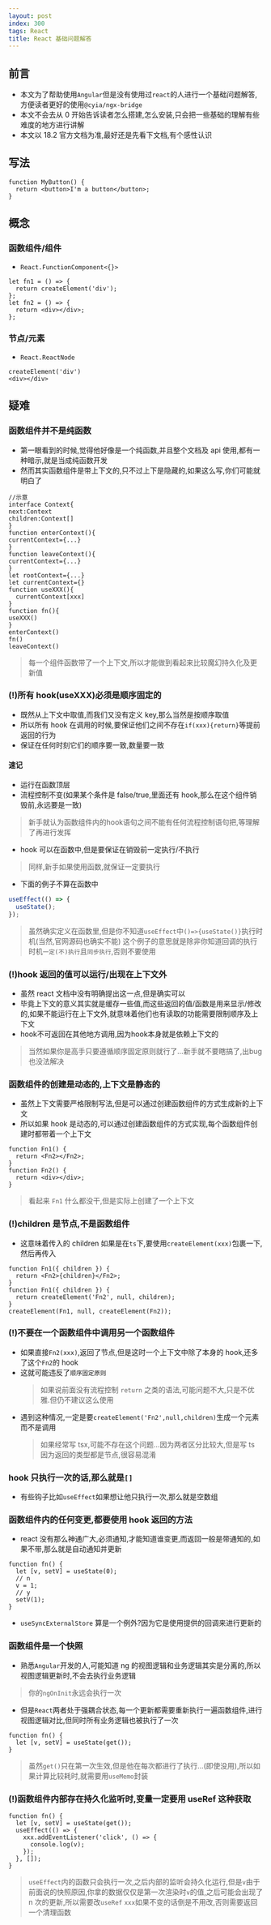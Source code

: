 ```yaml
---
layout: post
index: 300
tags: React
title: React 基础问题解答
---
```


## 前言

- 本文为了帮助使用`Angular`但是没有使用过`react`的人进行一个基础问题解答,方便读者更好的使用`@cyia/ngx-bridge`
- 本文不会去从 0 开始告诉读者怎么搭建,怎么安装,只会把一些基础的理解有些难度的地方进行讲解
- 本文以 18.2 官方文档为准,最好还是先看下文档,有个感性认识

## 写法

```tsx
function MyButton() {
  return <button>I'm a button</button>;
}
```

## 概念

### 函数组件/组件

- `React.FunctionComponent<{}>`

```tsx
let fn1 = () => {
  return createElement('div');
};
let fn2 = () => {
  return <div></div>;
};
```

### 节点/元素

- `React.ReactNode`

```tsx
createElement('div')
<div></div>
```

## 疑难

### 函数组件并不是纯函数

- 第一眼看到的时候,觉得他好像是一个纯函数,并且整个文档及 api 使用,都有一种暗示,就是当成纯函数开发
- 然而其实函数组件是带上下文的,只不过上下是隐藏的,如果这么写,你们可能就明白了

```tsx
//示意
interface Context{
next:Context
children:Context[]
}
function enterContext(){
currentContext={...}
}
function leaveContext(){
currentContext={...}
}
let rootContext={...}
let currentContext={}
function useXXX(){
  currentContext[xxx]
}
function fn(){
useXXX()
}
enterContext()
fn()
leaveContext()
```

> 每一个组件函数带了一个上下文,所以才能做到看起来比较魔幻持久化及更新值

### (!)所有 hook(useXXX)必须是顺序固定的

- 既然从上下文中取值,而我们又没有定义 key,那么当然是按顺序取值
- 所以所有 hook 在调用的时候,要保证他们之间不存在`if(xxx){return}`等提前返回的行为
- 保证在任何时刻它们的顺序要一致,数量要一致

#### 速记

- 运行在函数顶层
- 流程控制不变(如果某个条件是 false/true,里面还有 hook,那么在这个组件销毁前,永远要是一致)
> 新手就认为函数组件内的hook语句之间不能有任何流程控制语句把,等理解了再进行发挥
- hook 可以在函数中,但是要保证在销毁前一定执行/不执行
> 同样,新手如果使用函数,就保证一定要执行
- 下面的例子不算在函数中

```ts
useEffect(() => {
  useState();
});
```

> 虽然确实定义在函数里,但是你不知道`useEffect`中`()=>{useState()}`执行时机(当然,官网源码也确实不能)
> 这个例子的意思就是除非你知道回调的执行时机`一定(不)执行`且`同步执行`,否则不要使用

### (!)hook 返回的值可以运行/出现在上下文外

- 虽然 react 文档中没有明确提出这一点,但是确实可以
- 毕竟上下文的意义其实就是缓存一些值,而这些返回的值/函数是用来显示/修改的,如果不能运行在上下文外,就意味着他们也有读取的功能需要限制顺序及上下文
- hook不可返回在其他地方调用,因为hook本身就是依赖上下文的
> 当然如果你是高手只要遵循顺序固定原则就行了...新手就不要瞎搞了,出bug也没法解决
### 函数组件的创建是动态的,上下文是静态的

- 虽然上下文需要严格限制写法,但是可以通过创建函数组件的方式生成新的上下文
- 所以如果 hook 是动态的,可以通过创建函数组件的方式实现,每个函数组件创建时都带着一个上下文

```tsx
function Fn1() {
  return <Fn2></Fn2>;
}
function Fn2() {
  return <div></div>;
}
```

> 看起来 `Fn1` 什么都没干,但是实际上创建了一个上下文

### (!)children 是节点,不是函数组件

- 这意味着传入的 children 如果是在`ts`下,要使用`createElement(xxx)`包裹一下,然后再传入

```tsx
function Fn1({ children }) {
  return <Fn2>{children}</Fn2>;
}
function Fn1({ children }) {
  return createElement('Fn2', null, children);
}
createElement(Fn1, null, createElement(Fn2));
```

### (!)不要在一个函数组件中调用另一个函数组件

- 如果直接`Fn2(xxx)`,返回了节点,但是这时一个上下文中除了本身的 hook,还多了这个`Fn2`的 hook
- 这就可能违反了`顺序固定原则`
  > 如果说前面没有流程控制 `return` 之类的语法,可能问题不大,只是不优雅.但仍不建议这么使用
- 遇到这种情况,一定是要`createElement('Fn2',null,children)`生成一个元素而不是调用
  > 如果经常写 tsx,可能不存在这个问题...因为两者区分比较大,但是写 ts 因为返回的类型都是节点,很容易混淆

### hook 只执行一次的话,那么就是`[]`

- 有些钩子比如`useEffect`如果想让他只执行一次,那么就是空数组


### 函数组件内的任何变更,都要使用 hook 返回的方法

- react 没有那么神通广大,必须通知,才能知道谁变更,而返回一般是带通知的,如果不带,那么就是自动通知并更新

```tsx
function fn() {
  let [v, setV] = useState(0);
  // n
  v = 1;
  // y
  setV(1);
}
```

- `useSyncExternalStore` 算是一个例外?因为它是使用提供的回调来进行更新的

### 函数组件是一个快照

- 熟悉`Angular`开发的人,可能知道 ng 的视图逻辑和业务逻辑其实是分离的,所以视图逻辑更新时,不会去执行业务逻辑
> 你的`ngOnInit`永远会执行一次
- 但是`React`两者处于强耦合状态,每一个更新都需要重新执行一遍函数组件,进行视图逻辑对比,但同时所有业务逻辑也被执行了一次

```tsx
function fn() {
  let [v, setV] = useState(get());
}
```

> 虽然`get()`只在第一次生效,但是他在每次都进行了执行...(即使没用),所以如果计算比较耗时,就需要用`useMemo`封装

### (!)函数组件内部存在持久化监听时,变量一定要用 useRef 这种获取

```tsx
function fn() {
  let [v, setV] = useState(get());
  useEffect(() => {
    xxx.addEventListener('click', () => {
      console.log(v);
    });
  }, []);
}
```

> `useEffect`内的函数只会执行一次,之后内部的监听会持久化运行,但是`v`由于前面说的快照原因,你拿的数据仅仅是第一次渲染时`v`的值,之后可能会出现了 n 次的更新,所以需要改`useRef`
> `xxx`如果不变的话倒是不用改,否则需要返回一个清理函数
